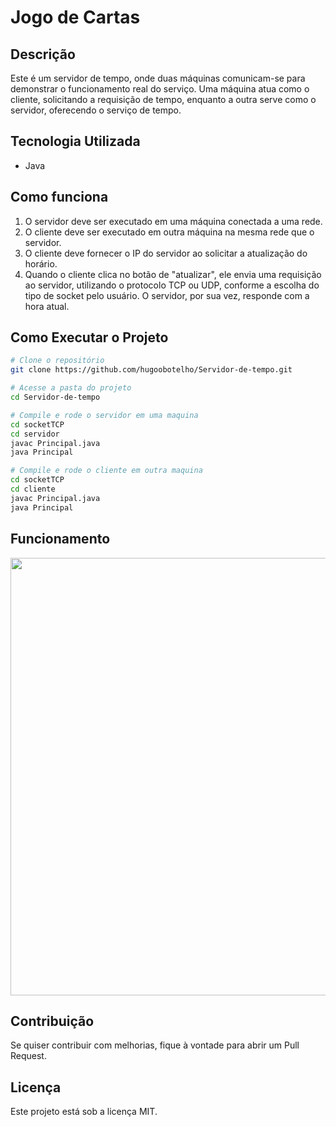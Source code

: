 # Jogo de Cartas

## Descrição
Este é um servidor de tempo, onde duas máquinas comunicam-se para demonstrar o funcionamento real do serviço. Uma máquina atua como o cliente, solicitando a requisição de tempo, enquanto a outra serve como o servidor, oferecendo o serviço de tempo.
## Tecnologia Utilizada
- Java

## Como funciona
1. O servidor deve ser executado em uma máquina conectada a uma rede.
2. O cliente deve ser executado em outra máquina na mesma rede que o servidor.
3. O cliente deve fornecer o IP do servidor ao solicitar a atualização do horário.
4. Quando o cliente clica no botão de "atualizar", ele envia uma requisição ao servidor, utilizando o protocolo TCP ou UDP, conforme a escolha do tipo de socket pelo usuário. O servidor, por sua vez, responde com a hora atual.

## Como Executar o Projeto
```bash
# Clone o repositório
git clone https://github.com/hugoobotelho/Servidor-de-tempo.git

# Acesse a pasta do projeto
cd Servidor-de-tempo

# Compile e rode o servidor em uma maquina
cd socketTCP
cd servidor
javac Principal.java
java Principal

# Compile e rode o cliente em outra maquina
cd socketTCP
cd cliente
javac Principal.java
java Principal
```

## Funcionamento
<img src="https://github.com/hugoobotelho/Servidor-de-tempo/funcionamento.gif" width="700">

## Contribuição
Se quiser contribuir com melhorias, fique à vontade para abrir um Pull Request.

## Licença
Este projeto está sob a licença MIT.

